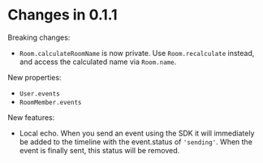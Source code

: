 Changes in 0.1.1
================

Breaking changes:
 * `Room.calculateRoomName` is now private. Use `Room.recalculate` instead, and
   access the calculated name via `Room.name`.

New properties:
 * `User.events`
 * `RoomMember.events`

New features:
 * Local echo. When you send an event using the SDK it will immediately be
  added to the timeline with the event.status of `'sending'`. When the event is
  finally sent, this status will be removed.
